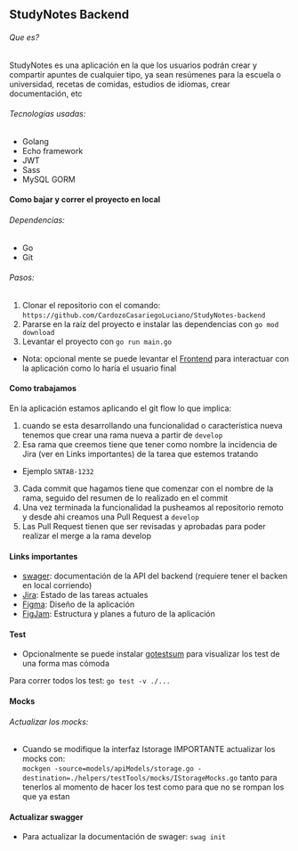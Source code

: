 ## StudyNotes Backend
###### Que es?
StudyNotes es una aplicación en la que los usuarios podrán crear y
compartir apuntes de cualquier tipo, ya sean resúmenes para la
escuela o universidad, recetas de comidas, estudios de idiomas,
crear documentación, etc

###### Tecnologías usadas:
- Golang
- Echo framework
- JWT
- Sass
- MySQL GORM

#### Como bajar y correr el proyecto en local
###### Dependencias:
- Go
- Git

###### Pasos:
1) Clonar el repositorio con el comando: <br/> `https://github.com/CardozoCasariegoLuciano/StudyNotes-backend`
2) Pararse en la raíz del proyecto e instalar las dependencias con `go mod download`
3) Levantar el proyecto con `go run main.go`

- Nota: opcional mente se puede levantar el [Frontend](https://github.com/CardozoCasariegoLuciano/StudyNotes-Frontend/tree/develop)
     para interactuar con la aplicación como lo haría el usuario final

#### Como trabajamos
En la aplicación estamos aplicando el git flow lo que implica:

1) cuando se esta desarrollando una funcionalidad o característica nueva tenemos que
crear una rama nueva a partir de `develop`
2) Esa rama que creemos tiene que tener como nombre la incidencia de Jira (ver en Links importantes)
de la tarea que estemos tratando
- Ejemplo `SNTAB-1232`
3) Cada commit que hagamos tiene que comenzar con el nombre de la rama, seguido del
    resumen de lo realizado en el commit
4) Una vez terminada la funcionalidad la pusheamos al repositorio remoto
    y desde ahi creamos una Pull Request a `develop`
5) Las Pull Request tienen que ser revisadas y aprobadas para poder realizar el merge
    a la rama develop

#### Links importantes
- [swager](http://localhost:5000/swagger/index.html):
   documentación de la API del backend (requiere tener el backen en local corriendo)
- [Jira](https://studynotes-project.atlassian.net/jira/software/projects/SNTAB/boards/1):
    Estado de las tareas actuales
- [Figma](https://www.figma.com/file/ifSIZqKuHld2q15debAYky/StudiesNotesApp?node-id=115%3A445&t=zR3M3cv3vdtcF78P-1):
    Diseño de la aplicación
- [FigJam](https://www.figma.com/file/5JzllwcWgURAKeaQvyBXMs/StudyNotes?node-id=0%3A1&t=MGov6Z7RawYZ7i7q-1):
    Estructura y planes a futuro de la aplicación


#### Test
- Opcionalmente se puede instalar [gotestsum](https://github.com/gotestyourself/gotestsum)
para visualizar los test de una forma mas cómoda

Para correr todos los test: `go test -v ./...`

#### Mocks

###### Actualizar los mocks:
- Cuando se modifique la interfaz Istorage IMPORTANTE actualizar los mocks con:<br/>
` mockgen -source=models/apiModels/storage.go -destination=./helpers/testTools/mocks/IStorageMocks.go `
tanto para tenerlos al momento de hacer los test como para que no se rompan los que ya estan


#### Actualizar swagger
- Para actualizar la documentación de swager: `swag init`

